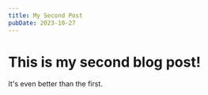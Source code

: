 ```yaml
---
title: My Second Post
pubDate: 2023-10-27
---
```


# This is my second blog post!

It's even better than the first.
